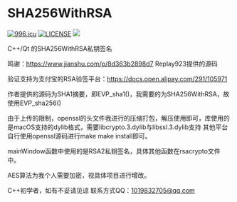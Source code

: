 # SHA256WithRSA
<a href="https://996.icu"><img src="https://img.shields.io/badge/link-996.icu-red.svg" alt="996.icu" /></a>
[![LICENSE](https://img.shields.io/badge/license-Anti%20996-blue.svg)](https://github.com/996icu/996.ICU/blob/master/LICENSE)
![](https://img.shields.io/badge/build-Qt%2FC%2B%2B-green.svg)

C++/Qt 的SHA256WithRSA私钥签名

鸣谢：https://www.jianshu.com/p/8d363b2898d7 Replay923提供的源码

验证支持为支付宝的RSA验签平台：https://docs.open.alipay.com/291/105971

作者提供的源码为SHA1摘要，即EVP_sha1()，我需要的为SHA256WithRSA，故使用EVP_sha256()

由于上传的限制，openssl的头文件我进行的压缩打包，解压使用即可，库使用的是macOS支持的dylib格式，需要libcrypto.3.dylib与libssl.3.dylib支持
其他平台自行使用openssl源码进行make make install即可。

mainWindow函数中使用的是RSA2私钥签名，具体其他函数在rsacrypto文件中。

AES算法为我个人需要加密，视具体项目进行增改。

C++初学者，如有不妥请见谅
联系方式QQ：1019832705@qq.com
